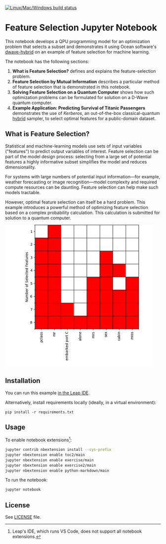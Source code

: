 [![Linux/Mac/Windows build status](
  https://circleci.com/gh/dwave-examples/feature-selection-notebook.svg?style=svg)](
  https://circleci.com/gh/dwave-examples/feature-selection-notebook)

# Feature Selection Jupyter Notebook

This notebook develops a QPU programming model for an optimization problem that
selects a subset and demonstrates it using Ocean software's
[dwave-hybrid](https://docs.ocean.dwavesys.com/en/stable/docs_hybrid/sdk_index.html)
on an example of feature selection for machine learning.

The notebook has the following sections:

1. **What is Feature Selection?** defines and explains the feature-selection problem.
2. **Feature Selection by Mutual Information** describes a particular method of
   feature selection that is demonstrated in this notebook.
3. **Solving Feature Selection on a Quantum Computer** shows how such optimization
   problems can be formulated for solution on a D-Wave quantum computer.
4. **Example Application: Predicting Survival of Titanic Passengers** demonstrates
   the use of *Kerberos*, an out-of-the-box classical-quantum
   [hybrid](https://docs.ocean.dwavesys.com/en/stable/docs_hybrid/sdk_index.html)
   sampler, to select optimal features for a public-domain dataset.

## What is Feature Selection?

Statistical and machine-learning models use sets of input variables ("features")
to predict output variables of interest. Feature selection can be part of the model
design process: selecting from a large set of potential features a highly informative
subset simplifies the model and reduces dimensionality.

For systems with large numbers of potential input information&mdash;for example,
weather forecasting or image recognition&mdash;model complexity and required compute
resources can be daunting. Feature selection can help make such models tractable.

However, optimal feature selection can itself be a hard problem. This example
introduces a powerful method of optimizing feature selection based on a complex
probability calculation. This calculation is submitted for solution to a quantum
computer.

![Example Solution](images/feature_selection_titanic.png)

## Installation

You can run this example
[in the Leap IDE](https://ide.dwavesys.io/#https://github.com/dwave-examples/feature-selection-notebook).

Alternatively, install requirements locally (ideally, in a virtual environment):

    pip install -r requirements.txt

## Usage

To enable notebook extensions[^1]:

```bash
jupyter contrib nbextension install --sys-prefix
jupyter nbextension enable toc2/main
jupyter nbextension enable exercise/main
jupyter nbextension enable exercise2/main
jupyter nbextension enable python-markdown/main

```

To run the notebook:

```bash
jupyter notebook
```

[^1]: Leap's IDE, which runs VS Code, does not support all notebook extensions.  

## License

See [LICENSE](LICENSE.md) file.
